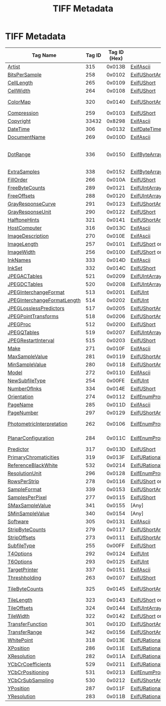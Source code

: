 ﻿---
uid: Articles.TIFFMetadata
title: TIFF Metadata
---

# TIFF Metadata #

Tag Name | Tag ID | Tag ID (Hex) | Property Type | Value Type
---------|--------|--------------|---------------|-----------
[Artist](xref:ExifLibrary.ExifTag.Artist) | 315 | 0x013B | [ExifAscii](xref:ExifLibrary.ExifAscii) | string
[BitsPerSample](xref:ExifLibrary.ExifTag.BitsPerSample) | 258 | 0x0102 | [ExifUShortArray](xref:ExifLibrary.ExifUShortArray) | ushort[3]
[CellLength](xref:ExifLibrary.ExifTag.CellLength) | 265 | 0x0109 | [ExifUShort](xref:ExifLibrary.ExifUShort) | ushort
[CellWidth](xref:ExifLibrary.ExifTag.CellWidth) | 264 | 0x0108 | [ExifUShort](xref:ExifLibrary.ExifUShort) | ushort
[ColorMap](xref:ExifLibrary.ExifTag.ColorMap) | 320 | 0x0140 | [ExifUShortArray](xref:ExifLibrary.ExifUShortArray) | ushort[3*(2^BitsPerSample)]
[Compression](xref:ExifLibrary.ExifTag.Compression) | 259 | 0x0103 | [ExifUShort](xref:ExifLibrary.ExifUShort) | ushort
[Copyright](xref:ExifLibrary.ExifTag.Copyright) | 33432 | 0x8298 | [ExifAscii](xref:ExifLibrary.ExifAscii) | string
[DateTime](xref:ExifLibrary.ExifTag.DateTime) | 306 | 0x0132 | [ExifDateTime](xref:ExifLibrary.ExifDateTime) | DateTime
[DocumentName](xref:ExifLibrary.ExifTag.DocumentName) | 269 | 0x010D | [ExifAscii](xref:ExifLibrary.ExifAscii) | string
[DotRange](xref:ExifLibrary.ExifTag.DotRange) | 336 | 0x0150 | [ExifByteArray](xref:ExifLibrary.ExifByteArray) or [ExifUShortArray](xref:ExifLibrary.ExifUShortArray) | byte[2 or 2\*NumberOfInks] or ushort[2 or 2\*NumberOfInks]
[ExtraSamples](xref:ExifLibrary.ExifTag.ExtraSamples) | 338 | 0x0152 | [ExifByteArray](xref:ExifLibrary.ExifByteArray) | byte[]
[FillOrder](xref:ExifLibrary.ExifTag.FillOrder) | 266 | 0x010A | [ExifUShort](xref:ExifLibrary.ExifUShort) | ushort
[FreeByteCounts](xref:ExifLibrary.ExifTag.FreeByteCounts) | 289 | 0x0121 | [ExifUIntArray](xref:ExifLibrary.ExifUIntArray) | uint[]
[FreeOffsets](xref:ExifLibrary.ExifTag.FreeOffsets) | 288 | 0x0120 | [ExifUIntArray](xref:ExifLibrary.ExifUIntArray) | uint[]
[GrayResponseCurve](xref:ExifLibrary.ExifTag.GrayResponseCurve) | 291 | 0x0123 | [ExifUShortArray](xref:ExifLibrary.ExifUShortArray) | ushort[2^BitsPerSample]
[GrayResponseUnit](xref:ExifLibrary.ExifTag.GrayResponseUnit) | 290 | 0x0122 | [ExifUShort](xref:ExifLibrary.ExifUShort) | ushort
[HalftoneHints](xref:ExifLibrary.ExifTag.HalftoneHints) | 321 | 0x0141 | [ExifUShortArray](xref:ExifLibrary.ExifUShortArray) | ushort[2]
[HostComputer](xref:ExifLibrary.ExifTag.HostComputer) | 316 | 0x013C | [ExifAscii](xref:ExifLibrary.ExifAscii) | string
[ImageDescription](xref:ExifLibrary.ExifTag.ImageDescription) | 270 | 0x010E | [ExifAscii](xref:ExifLibrary.ExifAscii) | string
[ImageLength](xref:ExifLibrary.ExifTag.ImageLength) | 257 | 0x0101 | [ExifUShort](xref:ExifLibrary.ExifUShort) or [ExifUInt](xref:ExifLibrary.ExifUInt) | ushort or uint
[ImageWidth](xref:ExifLibrary.ExifTag.ImageWidth) | 256 | 0x0100 | [ExifUShort](xref:ExifLibrary.ExifUShort) or [ExifUInt](xref:ExifLibrary.ExifUInt) | ushort or uint
[InkNames](xref:ExifLibrary.ExifTag.InkNames) | 333 | 0x014D | [ExifAscii](xref:ExifLibrary.ExifAscii) | string
[InkSet](xref:ExifLibrary.ExifTag.InkSet) | 332 | 0x014C | [ExifUShort](xref:ExifLibrary.ExifUShort) | ushort
[JPEGACTables](xref:ExifLibrary.ExifTag.JPEGACTables) | 521 | 0x0209 | [ExifUIntArray](xref:ExifLibrary.ExifUIntArray) | uint[SamplesPerPixel]
[JPEGDCTables](xref:ExifLibrary.ExifTag.JPEGDCTables) | 520 | 0x0208 | [ExifUIntArray](xref:ExifLibrary.ExifUIntArray) | uint[SamplesPerPixel]
[JPEGInterchangeFormat](xref:ExifLibrary.ExifTag.JPEGInterchangeFormat) | 513 | 0x0201 | [ExifUInt](xref:ExifLibrary.ExifUInt) | uint
[JPEGInterchangeFormatLength](xref:ExifLibrary.ExifTag.JPEGInterchangeFormatLength) | 514 | 0x0202 | [ExifUInt](xref:ExifLibrary.ExifUInt) | uint
[JPEGLosslessPredictors](xref:ExifLibrary.ExifTag.JPEGLosslessPredictors) | 517 | 0x0205 | [ExifUShortArray](xref:ExifLibrary.ExifUShortArray) | ushort[SamplesPerPixel]
[JPEGPointTransforms](xref:ExifLibrary.ExifTag.JPEGPointTransforms) | 518 | 0x0206 | [ExifUShortArray](xref:ExifLibrary.ExifUShortArray) | ushort[SamplesPerPixel]
[JPEGProc](xref:ExifLibrary.ExifTag.JPEGProc) | 512 | 0x0200 | [ExifUShort](xref:ExifLibrary.ExifUShort) | ushort
[JPEGQTables](xref:ExifLibrary.ExifTag.JPEGQTables) | 519 | 0x0207 | [ExifUIntArray](xref:ExifLibrary.ExifUIntArray) | uint[SamplesPerPixel]
[JPEGRestartInterval](xref:ExifLibrary.ExifTag.JPEGRestartInterval) | 515 | 0x0203 | [ExifUShort](xref:ExifLibrary.ExifUShort) | ushort
[Make](xref:ExifLibrary.ExifTag.Make) | 271 | 0x010F | [ExifAscii](xref:ExifLibrary.ExifAscii) | string
[MaxSampleValue](xref:ExifLibrary.ExifTag.MaxSampleValue) | 281 | 0x0119 | [ExifUShortArray](xref:ExifLibrary.ExifUShortArray) | ushort[SamplesPerPixel]
[MinSampleValue](xref:ExifLibrary.ExifTag.MinSampleValue) | 280 | 0x0118 | [ExifUShortArray](xref:ExifLibrary.ExifUShortArray) | ushort[SamplesPerPixel]
[Model](xref:ExifLibrary.ExifTag.Model) | 272 | 0x0110 | [ExifAscii](xref:ExifLibrary.ExifAscii) | string
[NewSubfileType](xref:ExifLibrary.ExifTag.NewSubfileType) | 254 | 0x00FE | [ExifUInt](xref:ExifLibrary.ExifUInt) | uint
[NumberOfInks](xref:ExifLibrary.ExifTag.NumberOfInks) | 334 | 0x014E | [ExifUShort](xref:ExifLibrary.ExifUShort) | ushort
[Orientation](xref:ExifLibrary.ExifTag.Orientation) | 274 | 0x0112 | [ExifEnumProperty\<Orientation>](xref:ExifLibrary.ExifEnumProperty`1) | enum [(Orientation)](xref:ExifLibrary.Orientation)
[PageName](xref:ExifLibrary.ExifTag.PageName) | 285 | 0x011D | [ExifAscii](xref:ExifLibrary.ExifAscii) | string
[PageNumber](xref:ExifLibrary.ExifTag.PageNumber) | 297 | 0x0129 | [ExifUShortArray](xref:ExifLibrary.ExifUShortArray) | ushort[2]
[PhotometricInterpretation](xref:ExifLibrary.ExifTag.PhotometricInterpretation) | 262 | 0x0106 | [ExifEnumProperty\<PhotometricInterpretation>](xref:ExifLibrary.ExifEnumProperty`1) | enum [(PhotometricInterpretation)](xref:ExifLibrary.PhotometricInterpretation)
[PlanarConfiguration](xref:ExifLibrary.ExifTag.PlanarConfiguration) | 284 | 0x011C | [ExifEnumProperty\<PlanarConfiguration>](xref:ExifLibrary.ExifEnumProperty`1) | enum [(PlanarConfiguration)](xref:ExifLibrary.PlanarConfiguration)
[Predictor](xref:ExifLibrary.ExifTag.Predictor) | 317 | 0x013D | [ExifUShort](xref:ExifLibrary.ExifUShort) | ushort
[PrimaryChromaticities](xref:ExifLibrary.ExifTag.PrimaryChromaticities) | 319 | 0x013F | [ExifURationalArray](xref:ExifLibrary.ExifURationalArray) | [MathEx.UFraction32[6]](xref:ExifLibrary.MathEx.UFraction32)
[ReferenceBlackWhite](xref:ExifLibrary.ExifTag.ReferenceBlackWhite) | 532 | 0x0214 | [ExifURationalArray](xref:ExifLibrary.ExifURationalArray) | [MathEx.UFraction32[6]](xref:ExifLibrary.MathEx.UFraction32)
[ResolutionUnit](xref:ExifLibrary.ExifTag.ResolutionUnit) | 296 | 0x0128 | [ExifEnumProperty\<ResolutionUnit>](xref:ExifLibrary.ExifEnumProperty`1) | enum [(ResolutionUnit)](xref:ExifLibrary.ResolutionUnit)
[RowsPerStrip](xref:ExifLibrary.ExifTag.RowsPerStrip) | 278 | 0x0116 | [ExifUShort](xref:ExifLibrary.ExifUShort) or [ExifUInt](xref:ExifLibrary.ExifUInt) | ushort or uint
[SampleFormat](xref:ExifLibrary.ExifTag.SampleFormat) | 339 | 0x0153 | [ExifUShortArray](xref:ExifLibrary.ExifUShortArray) | ushort[SamplesPerPixel]
[SamplesPerPixel](xref:ExifLibrary.ExifTag.SamplesPerPixel) | 277 | 0x0115 | [ExifUShort](xref:ExifLibrary.ExifUShort) | ushort
[SMaxSampleValue](xref:ExifLibrary.ExifTag.SMaxSampleValue) | 341 | 0x0155 | [Any] | Any[SamplesPerPixel]
[SMinSampleValue](xref:ExifLibrary.ExifTag.SMinSampleValue) | 340 | 0x0154 | [Any] | Any[SamplesPerPixel]
[Software](xref:ExifLibrary.ExifTag.Software) | 305 | 0x0131 | [ExifAscii](xref:ExifLibrary.ExifAscii) | string
[StripByteCounts](xref:ExifLibrary.ExifTag.StripByteCounts) | 279 | 0x0117 | [ExifUShortArray](xref:ExifLibrary.ExifUShortArray) or [ExifUIntArray](xref:ExifLibrary.ExifUIntArray) | ushort[] or uint[]
[StripOffsets](xref:ExifLibrary.ExifTag.StripOffsets) | 273 | 0x0111 | [ExifUShortArray](xref:ExifLibrary.ExifUShortArray) or [ExifUIntArray](xref:ExifLibrary.ExifUIntArray) | ushort[] or uint[]
[SubfileType](xref:ExifLibrary.ExifTag.SubfileType) | 255 | 0x00FF | [ExifUShort](xref:ExifLibrary.ExifUShort) | ushort
[T4Options](xref:ExifLibrary.ExifTag.T4Options) | 292 | 0x0124 | [ExifUInt](xref:ExifLibrary.ExifUInt) | uint
[T6Options](xref:ExifLibrary.ExifTag.T6Options) | 293 | 0x0125 | [ExifUInt](xref:ExifLibrary.ExifUInt) | uint
[TargetPrinter](xref:ExifLibrary.ExifTag.TargetPrinter) | 337 | 0x0151 | [ExifAscii](xref:ExifLibrary.ExifAscii) | string
[Threshholding](xref:ExifLibrary.ExifTag.Threshholding) | 263 | 0x0107 | [ExifUShort](xref:ExifLibrary.ExifUShort) | ushort
[TileByteCounts](xref:ExifLibrary.ExifTag.TileByteCounts) | 325 | 0x0145 | [ExifUShortArray](xref:ExifLibrary.ExifUShortArray) or [ExifUIntArray](xref:ExifLibrary.ExifUIntArray) | ushort[TilesPerImage] or uint[TilesPerImage]
[TileLength](xref:ExifLibrary.ExifTag.TileLength) | 323 | 0x0143 | [ExifUShort](xref:ExifLibrary.ExifUShort) or [ExifUInt](xref:ExifLibrary.ExifUInt) | ushort or uint
[TileOffsets](xref:ExifLibrary.ExifTag.TileOffsets) | 324 | 0x0144 | [ExifUIntArray](xref:ExifLibrary.ExifUIntArray) | uint[TilesPerImage]
[TileWidth](xref:ExifLibrary.ExifTag.TileWidth) | 322 | 0x0142 | [ExifUShort](xref:ExifLibrary.ExifUShort) or [ExifUInt](xref:ExifLibrary.ExifUInt) | ushort or uint
[TransferFunction](xref:ExifLibrary.ExifTag.TransferFunction) | 301 | 0x012D | [ExifUShortArray](xref:ExifLibrary.ExifUShortArray) | ushort[3*256]
[TransferRange](xref:ExifLibrary.ExifTag.TransferRange) | 342 | 0x0156 | [ExifUShortArray](xref:ExifLibrary.ExifUShortArray) | ushort[6]
[WhitePoint](xref:ExifLibrary.ExifTag.WhitePoint) | 318 | 0x013E | [ExifURationalArray](xref:ExifLibrary.ExifURationalArray) | [MathEx.UFraction32[2]](xref:ExifLibrary.MathEx.UFraction32)
[XPosition](xref:ExifLibrary.ExifTag.XPosition) | 286 | 0x011E | [ExifURationalArray](xref:ExifLibrary.ExifURationalArray) | [MathEx.UFraction32[]](xref:ExifLibrary.MathEx.UFraction32)
[XResolution](xref:ExifLibrary.ExifTag.XResolution) | 282 | 0x011A | [ExifURational](xref:ExifLibrary.ExifURational) | [MathEx.UFraction32](xref:ExifLibrary.MathEx.UFraction32)
[YCbCrCoefficients](xref:ExifLibrary.ExifTag.YCbCrCoefficients) | 529 | 0x0211 | [ExifURationalArray](xref:ExifLibrary.ExifURationalArray) | [MathEx.UFraction32[3]](xref:ExifLibrary.MathEx.UFraction32)
[YCbCrPositioning](xref:ExifLibrary.ExifTag.YCbCrPositioning) | 531 | 0x0213 | [ExifEnumProperty\<YCbCrPositioning>](xref:ExifLibrary.ExifEnumProperty`1) | enum [(YCbCrPositioning)](xref:ExifLibrary.YCbCrPositioning)
[YCbCrSubSampling](xref:ExifLibrary.ExifTag.YCbCrSubSampling) | 530 | 0x0212 | [ExifUShortArray](xref:ExifLibrary.ExifUShortArray) | ushort[2]
[YPosition](xref:ExifLibrary.ExifTag.YPosition) | 287 | 0x011F | [ExifURationalArray](xref:ExifLibrary.ExifURationalArray) | [MathEx.UFraction32[]](xref:ExifLibrary.MathEx.UFraction32)
[YResolution](xref:ExifLibrary.ExifTag.YResolution) | 283 | 0x011B | [ExifURational](xref:ExifLibrary.ExifURational) | [MathEx.UFraction32](xref:ExifLibrary.MathEx.UFraction32)